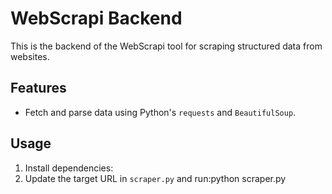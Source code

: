 # WebScrapi Backend

This is the backend of the WebScrapi tool for scraping structured data from websites.

## Features
- Fetch and parse data using Python's `requests` and `BeautifulSoup`.

## Usage
1. Install dependencies:
2. Update the target URL in `scraper.py` and run:python scraper.py
